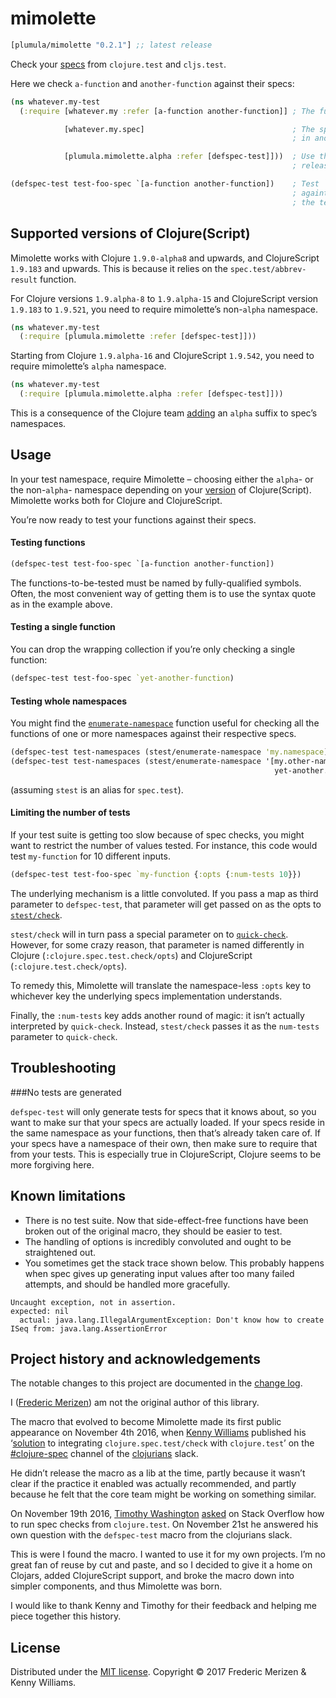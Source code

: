 # mimolette

[](dependency)
```clojure
[plumula/mimolette "0.2.1"] ;; latest release
```
[](/dependency)

Check your [specs] from `clojure.test` and
`cljs.test`. 

Here we check `a-function` and `another-function` against their specs:
```clj
(ns whatever.my-test
  (:require [whatever.my :refer [a-function another-function]] ; The functions we’re going to test

            [whatever.my.spec]                                 ; The specs for our functions are
                                                               ; in another namespace, load them

            [plumula.mimolette.alpha :refer [defspec-test]]))  ; Use the `alpha` version for recent
                                                               ; releases of spec

(defspec-test test-foo-spec `[a-function another-function])    ; Test `a-function` and `another-function`
                                                               ; againts their respective specs and name
                                                               ; the test `test-foo-spec`
```

[specs]: https://clojure.org/guides/spec


## Supported versions of Clojure(Script)

Mimolette works with Clojure `1.9.0-alpha8` and upwards, and ClojureScript
`1.9.183` and upwards. This is because it relies on the `spec.test/abbrev-result`
function.

For Clojure versions `1.9.alpha-8` to `1.9.alpha-15` and ClojureScript version
`1.9.183` to `1.9.521`, you need to require mimolette’s non-`alpha` namespace.

```clj
(ns whatever.my-test
  (:require [plumula.mimolette :refer [defspec-test]]))
```

Starting from Clojure `1.9.alpha-16` and ClojureScript `1.9.542`, you need to
require mimolette’s `alpha` namespace.

```clj
(ns whatever.my-test
  (:require [plumula.mimolette.alpha :refer [defspec-test]]))
```

This is a consequence of the Clojure team [adding][spec-split] an `alpha` suffix
to spec’s namespaces.
 
[spec-split]: https://clojure.org/community/devchangelog#__a_href_https_groups_google_com_d_msg_clojure_10dbf7w2iqo_ec37tzp5aqaj_1_9_spec_split_a_apr_26_2017


## Usage

In your test namespace, require Mimolette – choosing either the `alpha`- or the
non-`alpha`- namespace depending on your [version](#supported-versions-of-clojurescript)
of Clojure(Script). Mimolette works both for Clojure and ClojureScript.

You’re now ready to test your functions against their specs.


#### Testing functions

```clj
(defspec-test test-foo-spec `[a-function another-function])
```

The functions-to-be-tested must be named by fully-qualified symbols. Often, the
most convenient way of getting them is to use the syntax quote as in the example
above.

#### Testing a single function

You can drop the wrapping collection if you’re only checking a single function:

```clj
(defspec-test test-foo-spec `yet-another-function)
```


#### Testing whole namespaces

You might find the [`enumerate-namespace`][enumerate-namespace] function useful
for checking all the functions of one or more namespaces against their
respective specs.

```clj
(defspec-test test-namespaces (stest/enumerate-namespace 'my.namespace))
(defspec-test test-namespaces (stest/enumerate-namespace '[my.other-namespace
                                                           yet-another.namespace]))
```

(assuming `stest` is an alias for `spec.test`).

[enumerate-namespace]: https://clojure.github.io/clojure/branch-master/clojure.spec-api.html#clojure.spec.test/enumerate-namespace


#### Limiting the number of tests

If your test suite is getting too slow because of spec checks, you might want to
restrict the number of values tested. For instance, this code would test
`my-function` for 10 different inputs.
```clj
(defspec-test test-foo-spec `my-function {:opts {:num-tests 10}})
```

The underlying mechanism is a little convoluted. If you pass a map as third
parameter to `defspec-test`, that parameter will get passed on as the opts to
[`stest/check`][stest-check].

`stest/check` will in turn pass a special parameter on to
[`quick-check`][quick-check]. However, for some crazy reason, that parameter is
named differently in Clojure (`:clojure.spec.test.check/opts`) and ClojureScript
(`:clojure.test.check/opts`).

To remedy this, Mimolette will translate the namespace-less `:opts` key to
whichever key the underlying specs implementation understands.

Finally, the `:num-tests` key adds another round of magic: it isn’t actually
interpreted by `quick-check`. Instead, `stest/check` passes it as the `num-tests`
parameter to `quick-check`.

[quick-check]: https://clojure.github.io/test.check/clojure.test.check.html#var-quick-check
[stest-check]: https://clojure.github.io/clojure/branch-master/clojure.spec-api.html#clojure.spec.test/check



## Troubleshooting

###No tests are generated

`defspec-test` will only generate tests for specs that it knows about, so you
want to make sur that your specs are actually loaded. If your specs reside in
the same namespace as your functions, then that’s already taken care of. If your
specs have a namespace of their own, then make sure to require that from your
tests. This is especially true in ClojureScript, Clojure seems to be more
forgiving here.


## Known limitations

- There is no test suite. Now that side-effect-free functions have been broken
  out of the original macro, they should be easier to test.
- The handling of options is incredibly convoluted and ought to be straightened
  out.
- You sometimes get the stack trace shown below. This probably happens when spec
  gives up generating input values after too many failed attempts, and should
  be handled more gracefully.

```
Uncaught exception, not in assertion.
expected: nil
  actual: java.lang.IllegalArgumentException: Don't know how to create ISeq from: java.lang.AssertionError
```

## Project history and acknowledgements

The notable changes to this project are documented in the
[change log](CHANGELOG.md).

I ([Frederic Merizen][frederic-merizen]) am not the original author of this
library.

The macro that evolved to become Mimolette made its first public appearance on
November 4th 2016, when [Kenny Williams][kenny-williams] published his
‘[solution][slack-macro] to integrating `clojure.spec.test/check` with
`clojure.test`’ on the [\#clojure-spec][clojure-spec-channel] channel of the
[clojurians] slack.

He didn’t release the macro as a lib at the time, partly because it wasn’t clear
if the practice it enabled was actually recommended, and partly because he felt
that the core team might be working on something similar.

On November 19th 2016, [Timothy Washington][timothy-washington]
[asked][stack-overflow-macro] on Stack Overflow how to run spec checks from
`clojure.test`. On November 21st he answered his own question with the
`defspec-test` macro from the clojurians slack.

This is were I found the macro. I wanted to use it for my own projects. I’m no
great fan of reuse by cut and paste, and so I decided to give it a home on
Clojars,  added ClojureScript support, and broke the macro down into simpler
components, and thus Mimolette was born.

I would like to thank Kenny and Timothy for their feedback and helping me piece
together this history.

[clojure-spec-channel]: https://clojurians.slack.com/messages/C1B1BB2Q3
[clojurians]: https://clojurians.slack.com
[frederic-merizen]: https://www.linkedin.com/in/fredericmerizen
[kenny-williams]: https://github.com/kennyjwilli
[slack-macro]: https://clojurians.slack.com/files/kenny/F2XV8TRC3/clojure_spec_test___clojure_test.clj
[stack-overflow-macro]: http://stackoverflow.com/questions/40697841/howto-include-clojure-specd-functions-in-a-test-suite 
[timothy-washington]: http://stackoverflow.com/users/375616/nutritioustim


## License

Distributed under the [MIT license](LICENSE.txt).
Copyright &copy; 2017 Frederic Merizen & Kenny Williams.
